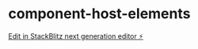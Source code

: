 # component-host-elements

[Edit in StackBlitz next generation editor ⚡️](https://stackblitz.com/~/github.com/Mrudul-Bhatt/component-host-elements)